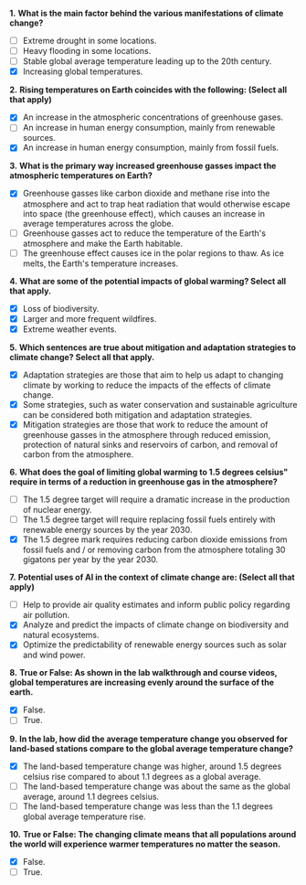 **1.** **What is the main factor behind the various manifestations of climate change?**
- [ ] Extreme drought in some locations.
- [ ] Heavy flooding in some locations.
- [ ] Stable global average temperature leading up to the 20th century.
- [x] Increasing global temperatures.

**2.** **Rising temperatures on Earth coincides with the following: (Select all that apply)**
- [x] An increase in the atmospheric concentrations of greenhouse gases.
- [ ] An increase in human energy consumption, mainly from renewable sources.
- [x] An increase in human energy consumption, mainly from fossil fuels.

**3.** **What is the primary way increased greenhouse gasses impact the atmospheric temperatures on Earth?**
- [x] Greenhouse gasses like carbon dioxide and methane rise into the atmosphere and act to trap heat radiation that would otherwise escape into space (the greenhouse effect), which causes an increase in average temperatures across the globe.
- [ ] Greenhouse gasses act to reduce the temperature of the Earth's atmosphere and make the Earth habitable.
- [ ] The greenhouse effect causes ice in the polar regions to thaw. As ice melts, the Earth's temperature increases.

**4.** **What are some of the potential impacts of global warming? Select all that apply.**
- [x] Loss of biodiversity.
- [x] Larger and more frequent wildfires.
- [x] Extreme weather events.

**5.** **Which sentences are true about mitigation and adaptation strategies to climate change? Select all that apply.**
- [x] Adaptation strategies are those that aim to help us adapt to changing climate by working to reduce the impacts of the effects of climate change.
- [x] Some strategies, such as water conservation and sustainable agriculture can be considered both mitigation and adaptation strategies.
- [x] Mitigation strategies are those that work to reduce the amount of greenhouse gasses in the atmosphere through reduced emission, protection of natural sinks and reservoirs of carbon, and removal of carbon from the atmosphere.

**6.** **What does the goal of limiting global warming to 1.5 degrees celsius" require in terms of a reduction in greenhouse gas in the atmosphere?**
- [ ] The 1.5 degree target will require a dramatic increase in the production of nuclear energy.
- [ ] The 1.5 degree target will require replacing fossil fuels entirely with renewable energy sources by the year 2030.
- [x] The 1.5 degree mark requires reducing carbon dioxide emissions from fossil fuels and / or removing carbon from the atmosphere totaling 30 gigatons per year by the year 2030.

**7.** **Potential uses of AI in the context of climate change are: (Select all that apply)**
- [ ] Help to provide air quality estimates and inform public policy regarding air pollution.
- [x] Analyze and predict the impacts of climate change on biodiversity and natural ecosystems.
- [x] Optimize the predictability of renewable energy sources such as solar and wind power.

**8.** **True or False: As shown in the lab walkthrough and course videos, global temperatures are increasing evenly around the surface of the earth.**
- [x] False.
- [ ] True.

**9.** **In the lab, how did the average temperature change you observed for land-based stations compare to the global average temperature change?**
- [x] The land-based temperature change was higher, around 1.5 degrees celsius rise compared to about 1.1 degrees as a global average.
- [ ] The land-based temperature change was about the same as the global average, around 1.1 degrees celsius.
- [ ] The land-based temperature change was less than the 1.1 degrees global average temperature rise.

**10.** **True or False: The changing climate means that all populations around the world will experience warmer temperatures no matter the season.**
- [x] False.
- [ ] True.

